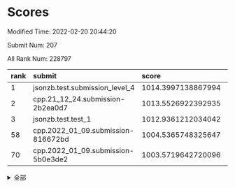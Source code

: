 # Scores

Modified Time: 2022-02-20 20:44:20

Submit Num: 207

All Rank Num: 228797

| rank |               submit               |       score        |       sigma        | pk_num |
| :--- | :--------------------------------- | :----------------- | :----------------- | :----- |
| 1    | jsonzb.test.submission_level_4     | 1014.3997138867994 | 0.839398065137011  | 4419   |
| 2    | cpp.21_12_24.submission-2b2ea0d7   | 1013.5526922392935 | 0.8098724120650358 | 4423   |
| 3    | jsonzb.test.test_1                 | 1012.9361212034042 | 0.7957910117392315 | 4423   |
| 58   | cpp.2022_01_09.submission-816672bd | 1004.5365748325647 | 0.7142089139468952 | 4420   |
| 70   | cpp.2022_01_09.submission-5b0e3de2 | 1003.5719642720096 | 0.7300658649606748 | 4427   |


<details>
<summary>全部</summary>

| rank |                 submit                 |       score        |       sigma        | pk_num |
| :--- | :------------------------------------- | :----------------- | :----------------- | :----- |
| 1    | jsonzb.test.submission_level_4         | 1014.3997138867994 | 0.839398065137011  | 4419   |
| 2    | cpp.21_12_24.submission-2b2ea0d7       | 1013.5526922392935 | 0.8098724120650358 | 4423   |
| 3    | jsonzb.test.test_1                     | 1012.9361212034042 | 0.7957910117392315 | 4423   |
| 4    | gobigger.level_3.submission_level_3_1  | 1011.5305874514091 | 0.7942267644662167 | 4418   |
| 5    | gobigger.level_3.submission_level_3_4  | 1011.3771112234955 | 0.7592665166002102 | 4416   |
| 6    | gobigger.level_3.submission_level_3_9  | 1011.2476652113905 | 0.750308800849888  | 4424   |
| 7    | gobigger.level_3.submission_level_3_22 | 1011.0524431741142 | 0.7579450711399467 | 4423   |
| 8    | gobigger.level_3.submission_level_3_32 | 1010.9273964124035 | 0.7561624322222672 | 4420   |
| 9    | gobigger.level_3.submission_level_3_11 | 1010.9147415334814 | 0.7415447474894625 | 4417   |
| 10   | gobigger.level_3.submission_level_3_0  | 1010.8613650905421 | 0.8014853627795403 | 4420   |
| 11   | gobigger.level_3.submission_level_3_33 | 1010.7974519350121 | 0.7668431891305543 | 4423   |
| 12   | gobigger.level_3.submission_level_3_31 | 1010.7720180536122 | 0.7499048979318701 | 4421   |
| 13   | gobigger.level_3.submission_level_3_44 | 1010.7223084341003 | 0.7670219006594663 | 4424   |
| 14   | gobigger.level_3.submission_level_3_19 | 1010.6867263889288 | 0.8020036208094762 | 4418   |
| 15   | gobigger.level_3.submission_level_3_30 | 1010.5681778262796 | 0.7690497858331452 | 4418   |
| 16   | gobigger.level_3.submission_level_3_42 | 1010.4743506888425 | 0.7770124108685366 | 4428   |
| 17   | gobigger.level_3.submission_level_3_29 | 1010.4693711142605 | 0.7632585710451842 | 4424   |
| 18   | gobigger.level_3.submission_level_3_47 | 1010.4662234590118 | 0.7515781768445021 | 4421   |
| 19   | gobigger.level_3.submission_level_3_14 | 1010.4402724835146 | 0.7713058122359349 | 4427   |
| 20   | gobigger.level_3.submission_level_3_40 | 1010.4116952943024 | 0.7526064024868088 | 4425   |
| 21   | gobigger.level_3.submission_level_3_28 | 1010.3710514299491 | 0.7411075482025009 | 4422   |
| 22   | gobigger.level_3.submission_level_3_46 | 1010.2913905538966 | 0.7824006189937865 | 4424   |
| 23   | gobigger.level_3.submission_level_3_43 | 1010.2856036748789 | 0.7679588259695488 | 4426   |
| 24   | gobigger.level_3.submission_level_3_15 | 1010.2132917029747 | 0.7623271316632975 | 4424   |
| 25   | gobigger.level_3.submission_level_3_8  | 1010.1452928859993 | 0.7566913943248172 | 4417   |
| 26   | gobigger.level_3.submission_level_3_48 | 1010.1079372868627 | 0.7753998046061492 | 4420   |
| 27   | gobigger.level_3.submission_level_3_10 | 1010.1028401943441 | 0.7624485980822567 | 4421   |
| 28   | gobigger.level_3.submission_level_3_35 | 1010.0789814203806 | 0.7629024757574764 | 4421   |
| 29   | gobigger.level_3.submission_level_3_17 | 1010.0755035079787 | 0.7367681675811087 | 4419   |
| 30   | gobigger.level_3.submission_level_3_25 | 1010.0724804415913 | 0.7611749069813936 | 4424   |
| 31   | gobigger.level_3.submission_level_3_13 | 1009.9714765672072 | 0.7538941473884242 | 4422   |
| 32   | gobigger.level_3.submission_level_3_37 | 1009.963348078521  | 0.761200320991553  | 4422   |
| 33   | gobigger.level_3.submission_level_3_39 | 1009.876212805242  | 0.7741005475048007 | 4423   |
| 34   | gobigger.level_3.submission_level_3_2  | 1009.8646745475436 | 0.7514027370476672 | 4422   |
| 35   | gobigger.level_3.submission_level_3_5  | 1009.8140800565521 | 0.7775739544934046 | 4423   |
| 36   | gobigger.level_3.submission_level_3_49 | 1009.7865874242558 | 0.7669607094011756 | 4425   |
| 37   | gobigger.level_3.submission_level_3_18 | 1009.7598980521345 | 0.7450044495774855 | 4423   |
| 38   | gobigger.level_3.submission_level_3_38 | 1009.6455308387577 | 0.7883328258487364 | 4419   |
| 39   | gobigger.level_3.submission_level_3_3  | 1009.633097523267  | 0.7476652098374433 | 4421   |
| 40   | gobigger.level_3.submission_level_3_24 | 1009.6171378978643 | 0.7648944142028066 | 4425   |
| 41   | gobigger.level_3.submission_level_3_34 | 1009.5044057408438 | 0.7511804307809515 | 4418   |
| 42   | gobigger.level_3.submission_level_3_27 | 1009.4449124747017 | 0.7402077437749663 | 4422   |
| 43   | gobigger.level_3.submission_level_3_41 | 1009.4161209358043 | 0.7666713748860606 | 4420   |
| 44   | gobigger.level_3.submission_level_3_36 | 1009.310106085313  | 0.7373830753325786 | 4419   |
| 45   | gobigger.level_3.submission_level_3_26 | 1009.2147230450132 | 0.7788100509803839 | 4425   |
| 46   | gobigger.level_3.submission_level_3_16 | 1009.1633161885221 | 0.7529525370368416 | 4423   |
| 47   | gobigger.level_3.submission_level_3_6  | 1009.1464003677706 | 0.7581801427543986 | 4417   |
| 48   | gobigger.level_3.submission_level_3_20 | 1008.6979113565102 | 0.7439000781796807 | 4419   |
| 49   | gobigger.level_3.submission_level_3_23 | 1008.6138802552703 | 0.7378999977841535 | 4419   |
| 50   | gobigger.level_3.submission_level_3_21 | 1008.4482542593172 | 0.7292593714293556 | 4421   |
| 51   | gobigger.level_3.submission_level_3_12 | 1008.3994865611073 | 0.7448870286873381 | 4425   |
| 52   | gobigger.level_3.submission_level_3_7  | 1008.1667642474374 | 0.7435872819557479 | 4417   |
| 53   | gobigger.level_3.submission_level_3_45 | 1008.0112186767608 | 0.7502086177423978 | 4418   |
| 54   | gobigger.level_1.submission_level_1_2  | 1004.9889362471914 | 0.7239932904505507 | 4422   |
| 55   | gobigger.level_1.submission_level_1_31 | 1004.7552714794012 | 0.7322963146754355 | 4425   |
| 56   | gobigger.level_1.submission_level_1_43 | 1004.5944817689102 | 0.7279459358012641 | 4421   |
| 57   | gobigger.level_1.submission_level_1_47 | 1004.5911188856854 | 0.7153485224433196 | 4422   |
| 58   | cpp.2022_01_09.submission-816672bd     | 1004.5365748325647 | 0.7142089139468952 | 4420   |
| 59   | gobigger.level_1.submission_level_1_41 | 1004.5220872716545 | 0.7087962697560878 | 4421   |
| 60   | gobigger.level_1.submission_level_1_26 | 1004.1570659850237 | 0.7215593304532403 | 4420   |
| 61   | gobigger.level_1.submission_level_1_48 | 1003.9791625048625 | 0.7078816246161436 | 4420   |
| 62   | gobigger.level_1.submission_level_1_6  | 1003.9626848269394 | 0.7196561459748634 | 4421   |
| 63   | gobigger.level_1.submission_level_1_11 | 1003.9436238090666 | 0.721879590360125  | 4423   |
| 64   | gobigger.level_1.submission_level_1_4  | 1003.9050087943399 | 0.718362696705792  | 4425   |
| 65   | gobigger.level_1.submission_level_1_15 | 1003.884776412449  | 0.715713655143153  | 4423   |
| 66   | gobigger.level_1.submission_level_1_5  | 1003.8129780740338 | 0.725422373541359  | 4423   |
| 67   | gobigger.level_1.submission_level_1_21 | 1003.7909846668882 | 0.7014403412927515 | 4421   |
| 68   | gobigger.level_1.submission_level_1_18 | 1003.6163672683148 | 0.7217279794965316 | 4426   |
| 69   | gobigger.level_1.submission_level_1_44 | 1003.5946125221653 | 0.7190561634137572 | 4420   |
| 70   | cpp.2022_01_09.submission-5b0e3de2     | 1003.5719642720096 | 0.7300658649606748 | 4427   |
| 71   | gobigger.level_1.submission_level_1_8  | 1003.4257500144074 | 0.7247339636863204 | 4422   |
| 72   | gobigger.level_1.submission_level_1_42 | 1003.36197116159   | 0.7082669151168454 | 4420   |
| 73   | gobigger.level_1.submission_level_1_38 | 1003.3503641193334 | 0.7222396933954511 | 4421   |
| 74   | gobigger.level_1.submission_level_1_13 | 1003.2016370100561 | 0.7200464126420478 | 4422   |
| 75   | gobigger.level_1.submission_level_1_36 | 1003.2001321096637 | 0.7137257683211518 | 4423   |
| 76   | gobigger.level_1.submission_level_1_17 | 1003.1917215139098 | 0.7031606402471481 | 4417   |
| 77   | gobigger.level_1.submission_level_1_45 | 1003.190599175447  | 0.7148107825328808 | 4420   |
| 78   | gobigger.level_1.submission_level_1_40 | 1003.1900670361917 | 0.7131962084077106 | 4421   |
| 79   | gobigger.level_1.submission_level_1_46 | 1003.1641901465445 | 0.7098499647714972 | 4419   |
| 80   | gobigger.level_1.submission_level_1_14 | 1003.1475087241885 | 0.7178326722505657 | 4421   |
| 81   | gobigger.level_1.submission_level_1_25 | 1003.1365894365168 | 0.7081459756706893 | 4423   |
| 82   | gobigger.level_1.submission_level_1_27 | 1003.1175835171904 | 0.7256968299749411 | 4422   |
| 83   | gobigger.level_1.submission_level_1_16 | 1003.1109670665903 | 0.7080373841354286 | 4422   |
| 84   | gobigger.level_1.submission_level_1_0  | 1003.0484500556041 | 0.7181056942236257 | 4419   |
| 85   | gobigger.level_1.submission_level_1_3  | 1003.0458797029045 | 0.7127961577311741 | 4424   |
| 86   | gobigger.level_1.submission_level_1_23 | 1002.9580867900552 | 0.7051107998720642 | 4424   |
| 87   | gobigger.level_1.submission_level_1_32 | 1002.8729489293785 | 0.7108105788640838 | 4416   |
| 88   | gobigger.level_1.submission_level_1_22 | 1002.8641854871123 | 0.721842880945908  | 4424   |
| 89   | gobigger.level_1.submission_level_1_37 | 1002.856451127207  | 0.716869037434756  | 4421   |
| 90   | gobigger.level_1.submission_level_1_7  | 1002.80691962216   | 0.7160276330408855 | 4410   |
| 91   | gobigger.level_1.submission_level_1_39 | 1002.8032085116738 | 0.7136512544698999 | 4426   |
| 92   | gobigger.level_1.submission_level_1_34 | 1002.7701539551615 | 0.7045857925128647 | 4417   |
| 93   | gobigger.level_1.submission_level_1_30 | 1002.7492381457391 | 0.7014463213472298 | 4419   |
| 94   | gobigger.level_1.submission_level_1_10 | 1002.7243721576846 | 0.718892786975544  | 4421   |
| 95   | gobigger.level_1.submission_level_1_24 | 1002.6439099645712 | 0.7112311073771096 | 4422   |
| 96   | gobigger.level_1.submission_level_1_12 | 1002.6310116450439 | 0.7139013990673597 | 4422   |
| 97   | gobigger.level_1.submission_level_1_19 | 1002.5820608850448 | 0.7069429810834597 | 4421   |
| 98   | gobigger.level_1.submission_level_1_35 | 1002.498467238678  | 0.7153244619317646 | 4423   |
| 99   | gobigger.level_1.submission_level_1_9  | 1002.4382226104733 | 0.7126164028201041 | 4419   |
| 100  | gobigger.level_1.submission_level_1_20 | 1002.3285673254405 | 0.7105827317841074 | 4422   |
| 101  | gobigger.level_1.submission_level_1_33 | 1002.1147172072672 | 0.7157618964749294 | 4422   |
| 102  | gobigger.level_1.submission_level_1_49 | 1001.969227171269  | 0.7155011311942151 | 4420   |
| 103  | gobigger.level_1.submission_level_1_29 | 1001.9300445130364 | 0.7017755844242646 | 4416   |
| 104  | gobigger.level_1.submission_level_1_1  | 1001.5877447594393 | 0.708988061893495  | 4422   |
| 105  | gobigger.level_1.submission_level_1_28 | 1001.5195935779706 | 0.7114124988255002 | 4422   |
| 106  | gobigger.random.submission_random_10   | 997.5019924393697  | 0.6992221680756148 | 4420   |
| 107  | gobigger.random.submission_random_12   | 997.385101911078   | 0.7097049402104082 | 4426   |
| 108  | gobigger.random.submission_random_29   | 997.0411366507351  | 0.703756650124068  | 4421   |
| 109  | gobigger.random.submission_random_19   | 996.6038805237183  | 0.7117449230626982 | 4423   |
| 110  | gobigger.random.submission_random_15   | 996.5472239603482  | 0.6969496868046413 | 4424   |
| 111  | gobigger.random.submission_random_23   | 996.4966655123519  | 0.700203221420534  | 4423   |
| 112  | gobigger.random.submission_random_5    | 996.4962414620677  | 0.7114475387136823 | 4423   |
| 113  | gobigger.random.submission_random_46   | 996.4494453918113  | 0.7130773230380497 | 4423   |
| 114  | gobigger.random.submission_random_22   | 996.4195565610502  | 0.7149505111364076 | 4419   |
| 115  | gobigger.random.submission_random_9    | 996.4169029780039  | 0.7028346927967895 | 4418   |
| 116  | gobigger.random.submission_random_33   | 996.3632466747645  | 0.7191186766125661 | 4419   |
| 117  | gobigger.random.submission_random_7    | 996.2788343668757  | 0.7043944588429658 | 4419   |
| 118  | gobigger.random.submission_random_1    | 996.260972542566   | 0.7013041821215691 | 4423   |
| 119  | gobigger.random.submission_random_11   | 996.2310660008072  | 0.7300376219956105 | 4415   |
| 120  | gobigger.random.submission_random_49   | 996.2180348582332  | 0.6949227848535329 | 4421   |
| 121  | gobigger.random.submission_random_25   | 996.1612293570547  | 0.7115024622422977 | 4422   |
| 122  | gobigger.random.submission_random_24   | 996.155295961626   | 0.7092575508943819 | 4418   |
| 123  | gobigger.random.submission_random_43   | 996.1431028645777  | 0.7220514856983854 | 4421   |
| 124  | gobigger.random.submission_random_13   | 996.1271936551319  | 0.7045939925063958 | 4420   |
| 125  | gobigger.random.submission_random_17   | 996.0561216960436  | 0.706239226518452  | 4424   |
| 126  | gobigger.random.submission_random_32   | 996.0497464901399  | 0.7232111448775876 | 4426   |
| 127  | gobigger.random.submission_random_42   | 996.0441991466241  | 0.7176145029109313 | 4420   |
| 128  | gobigger.random.submission_random_28   | 996.0428948174203  | 0.7134030043415551 | 4417   |
| 129  | gobigger.random.submission_random_38   | 995.9811376677825  | 0.7100701491270468 | 4421   |
| 130  | gobigger.random.submission_random_8    | 995.9712655749747  | 0.7119789502087425 | 4420   |
| 131  | gobigger.random.submission_random_18   | 995.9579382183873  | 0.7130752293030501 | 4421   |
| 132  | gobigger.random.submission_random_31   | 995.9514452788837  | 0.7218297280235437 | 4418   |
| 133  | gobigger.random.submission_random_30   | 995.8970069301656  | 0.7110949748830264 | 4418   |
| 134  | gobigger.random.submission_random_6    | 995.8825263975069  | 0.7230117081462758 | 4425   |
| 135  | gobigger.random.submission_random_2    | 995.786704345863   | 0.7132020008782085 | 4423   |
| 136  | gobigger.random.submission_random_26   | 995.785568955539   | 0.7115619053043953 | 4422   |
| 137  | gobigger.random.submission_random_27   | 995.6853216380856  | 0.7073878754059609 | 4426   |
| 138  | gobigger.random.submission_random_16   | 995.5768058733775  | 0.7099244690682556 | 4421   |
| 139  | gobigger.random.submission_random_45   | 995.5357421787157  | 0.7245533448784549 | 4421   |
| 140  | gobigger.random.submission_random_37   | 995.5223252407905  | 0.7199876167529934 | 4420   |
| 141  | gobigger.random.submission_random_36   | 995.5064621284452  | 0.7073119758782256 | 4422   |
| 142  | gobigger.random.submission_random_48   | 995.485950468927   | 0.7139307075317443 | 4421   |
| 143  | gobigger.random.submission_random_21   | 995.4480350824797  | 0.7100402355296155 | 4421   |
| 144  | gobigger.random.submission_random_47   | 995.4353491348551  | 0.7124370416481928 | 4418   |
| 145  | gobigger.random.submission_random_44   | 995.3660556142363  | 0.7120907288697809 | 4422   |
| 146  | gobigger.random.submission_random_0    | 995.338136220205   | 0.7003296917663779 | 4424   |
| 147  | gobigger.random.submission_random_35   | 995.3256385387105  | 0.7199712105792025 | 4423   |
| 148  | gobigger.random.submission_random_40   | 995.0978022224302  | 0.7226335044297616 | 4418   |
| 149  | gobigger.random.submission_random_4    | 994.9732245873726  | 0.7206986844555742 | 4417   |
| 150  | gobigger.random.submission_random_14   | 994.9380813466248  | 0.7088640008865871 | 4420   |
| 151  | gobigger.random.submission_random_3    | 994.7623992970069  | 0.7187687032305959 | 4418   |
| 152  | gobigger.random.submission_random_20   | 994.7315264589505  | 0.7215477354159732 | 4420   |
| 153  | gobigger.random.submission_random_41   | 994.6670757725003  | 0.7304535974903007 | 4425   |
| 154  | gobigger.random.submission_random_39   | 994.4614862936935  | 0.7141494029556673 | 4420   |
| 155  | gobigger.level_2.submission_level_2_26 | 994.2377104867412  | 0.7235190320126266 | 4422   |
| 156  | gobigger.random.submission_random_34   | 994.150523637736   | 0.7055438549957853 | 4425   |
| 157  | gobigger.level_2.submission_level_2_15 | 993.8818487842071  | 0.7374864300464412 | 4421   |
| 158  | gobigger.level_2.submission_level_2_7  | 993.7442711217446  | 0.7353686346022601 | 4419   |
| 159  | gobigger.level_2.submission_level_2_30 | 993.6611540540601  | 0.7329189047115258 | 4422   |
| 160  | gobigger.level_2.submission_level_2_18 | 993.591930238998   | 0.7260441641782348 | 4417   |
| 161  | gobigger.level_2.submission_level_2_34 | 993.3802734446837  | 0.734421188408108  | 4415   |
| 162  | gobigger.level_2.submission_level_2_38 | 993.3665406461337  | 0.7454458327527425 | 4420   |
| 163  | gobigger.level_2.submission_level_2_47 | 993.3533642860482  | 0.7218900043408981 | 4421   |
| 164  | gobigger.level_2.submission_level_2_10 | 993.1190594652422  | 0.7300110574037002 | 4420   |
| 165  | gobigger.level_2.submission_level_2_16 | 993.0560111325216  | 0.7533992866492426 | 4426   |
| 166  | gobigger.level_2.submission_level_2_2  | 993.0015785267711  | 0.743490264535761  | 4419   |
| 167  | gobigger.level_2.submission_level_2_21 | 992.8692981005603  | 0.7464764464941671 | 4421   |
| 168  | gobigger.level_2.submission_level_2_40 | 992.8546371555677  | 0.7364123985147416 | 4422   |
| 169  | gobigger.level_2.submission_level_2_12 | 992.8244999692428  | 0.7467995278054907 | 4421   |
| 170  | gobigger.level_2.submission_level_2_22 | 992.8091531025793  | 0.7272003107525384 | 4426   |
| 171  | gobigger.level_2.submission_level_2_13 | 992.7921424199621  | 0.7388480439871421 | 4425   |
| 172  | gobigger.level_2.submission_level_2_37 | 992.6994937891744  | 0.7279923608104623 | 4419   |
| 173  | gobigger.level_2.submission_level_2_14 | 992.6810068678938  | 0.7446852626404924 | 4423   |
| 174  | gobigger.level_2.submission_level_2_19 | 992.6255628332697  | 0.7343041780167238 | 4422   |
| 175  | gobigger.level_2.submission_level_2_6  | 992.5995259114067  | 0.7522862322083477 | 4420   |
| 176  | gobigger.level_2.submission_level_2_11 | 992.515948283338   | 0.7492175149938899 | 4421   |
| 177  | gobigger.level_2.submission_level_2_5  | 992.5026132494955  | 0.7525771769429074 | 4423   |
| 178  | gobigger.level_2.submission_level_2_33 | 992.4630455835637  | 0.7486656492145805 | 4418   |
| 179  | gobigger.level_2.submission_level_2_25 | 992.4210097421981  | 0.7315774020189423 | 4418   |
| 180  | gobigger.level_2.submission_level_2_9  | 992.3805125686512  | 0.7504380816367573 | 4419   |
| 181  | gobigger.level_2.submission_level_2_28 | 992.3647805606372  | 0.7517298245531499 | 4414   |
| 182  | gobigger.level_2.submission_level_2_1  | 992.3198236258835  | 0.7393518391654572 | 4426   |
| 183  | gobigger.level_2.submission_level_2_45 | 992.2615089295552  | 0.7520581322311388 | 4422   |
| 184  | gobigger.level_2.submission_level_2_48 | 992.2597513332197  | 0.7535372202070969 | 4422   |
| 185  | gobigger.level_2.submission_level_2_4  | 992.1931414012062  | 0.7281809350245347 | 4423   |
| 186  | gobigger.level_2.submission_level_2_46 | 992.1670199519721  | 0.7419866495488296 | 4419   |
| 187  | gobigger.level_2.submission_level_2_41 | 992.060633434525   | 0.7507158028130102 | 4422   |
| 188  | gobigger.level_2.submission_level_2_43 | 992.0368707904692  | 0.7337978426794577 | 4421   |
| 189  | gobigger.level_2.submission_level_2_23 | 991.9416051398396  | 0.7496203021138127 | 4418   |
| 190  | gobigger.level_2.submission_level_2_3  | 991.7832260710979  | 0.7494007936263462 | 4419   |
| 191  | gobigger.level_2.submission_level_2_42 | 991.769270674129   | 0.7438352172362696 | 4422   |
| 192  | gobigger.level_2.submission_level_2_31 | 991.6803834907626  | 0.7508224731606228 | 4425   |
| 193  | gobigger.level_2.submission_level_2_36 | 991.6550347444814  | 0.7738090606014437 | 4425   |
| 194  | gobigger.level_2.submission_level_2_24 | 991.6337291036197  | 0.7434560903436556 | 4421   |
| 195  | gobigger.level_2.submission_level_2_29 | 991.5352249355367  | 0.7458710217781127 | 4425   |
| 196  | gobigger.level_2.submission_level_2_49 | 991.2864457778037  | 0.7380195418194013 | 4422   |
| 197  | gobigger.level_2.submission_level_2_8  | 991.1791108608161  | 0.7426292732326163 | 4422   |
| 198  | gobigger.level_2.submission_level_2_0  | 991.0948301870586  | 0.7652356228534724 | 4421   |
| 199  | gobigger.level_2.submission_level_2_17 | 990.974929987301   | 0.7768858955492625 | 4426   |
| 200  | gobigger.level_2.submission_level_2_35 | 990.8162638404527  | 0.7695741742962737 | 4419   |
| 201  | gobigger.level_2.submission_level_2_32 | 990.7534897429305  | 0.7531867494181014 | 4420   |
| 202  | gobigger.level_2.submission_level_2_20 | 990.7359149374462  | 0.739654402847918  | 4421   |
| 203  | gobigger.level_2.submission_level_2_44 | 990.3393811135625  | 0.7596092031977545 | 4423   |
| 204  | gobigger.level_2.submission_level_2_39 | 990.2579676356794  | 0.7862401030853227 | 4420   |
| 205  | gobigger.level_2.submission_level_2_27 | 989.8091755058373  | 0.7637878607347612 | 4415   |
| 206  | gobigger.none.submission_none_1        | 978.5972662688728  | 1.2422731051079168 | 4425   |
| 207  | gobigger.none.submission_none_0        | 976.9693687081777  | 1.4054707924573675 | 4415   |

</details>
